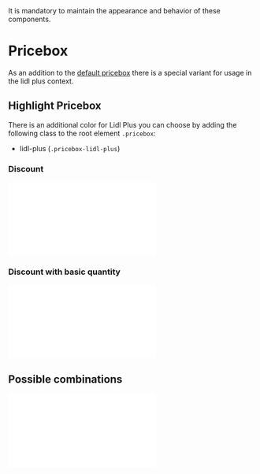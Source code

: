 <AlertWarning alertHeadline="Not modifiable">
It is mandatory to maintain the appearance and behavior of these components.
</AlertWarning>

# Pricebox

As an addition to the [default pricebox](../../Components/Pricebox/Pricebox.md) there is a special variant for usage in the lidl plus context.

## Highlight Pricebox

There is an additional color for Lidl Plus you can choose by adding the following class to the root element `.pricebox`:

* lidl-plus (`.pricebox-lidl-plus`)

### Discount

<ContentRack
    fields='
        "preview": {
            "src": "examples/PriceboxLidlPlusDiscount.html",
            "type": "link"
        },
        "<html>":{
            "src": "examples/PriceboxLidlPlusDiscount.html",
            "type": "content",
            "selector": "#app"
        }
    '
 />

![PriceboxLidlPlusDiscount](examples/PriceboxLidlPlusDiscount.html)

### Discount with basic quantity

<ContentRack
    fields='
        "preview": {
            "src": "examples/PriceboxLidlPlusDiscountBasicQuantity.html",
            "type": "link"
        },
        "<html>":{
            "src": "examples/PriceboxLidlPlusDiscountBasicQuantity.html",
            "type": "content",
            "selector": "#app"
        }
    '
 />

![PriceboxLidlPlusDiscountBasicQuantity](examples/PriceboxLidlPlusDiscountBasicQuantity.html)

## Possible combinations

<ContentRack
    fields='
        "preview": {
            "src": "examples/PriceboxRibbonCombined.html",
            "type": "link"
        },
        "<html>":{
            "src": "examples/PriceboxRibbonCombined.html",
            "type": "content",
            "selector": "#app"
        }
    '
 />

![PriceboxRibbonCombined](examples/PriceboxRibbonCombined.html)
